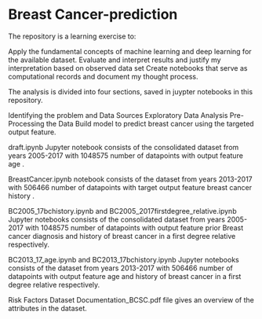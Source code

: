 #  Breast Cancer-prediction
The repository is a learning exercise to:

Apply the fundamental concepts of machine learning and deep learning for the available dataset.
Evaluate and interpret  results and justify my interpretation based on observed data set
Create notebooks that serve as computational records and document my thought process.

The analysis is divided into four sections, saved in juypter notebooks in this repository.

Identifying the problem and Data Sources
Exploratory Data Analysis
Pre-Processing the Data
Build model to predict breast cancer using the targeted output feature.

draft.ipynb Jupyter notebook consists of the consolidated dataset from years 2005-2017 with 1048575 number of datapoints with output feature age .


BreastCancer.ipynb notebook consists of the dataset from years 2013-2017 with 506466 number of datapoints with target output feature breast cancer history .


BC2005_17bchistory.ipynb and BC2005_2017firstdegree_relative.ipynb Jupyter notebooks consists of the consolidated dataset from years 2005-2017 with 1048575 number of datapoints with output feature prior Breast cancer diagnosis and history of breast cancer in a first degree relative respectively.


BC2013_17_age.ipynb and BC2013_17bchistory.ipynb Jupyter notebooks consists of the dataset from years 2013-2017 with 506466 number of datapoints with output feature age and history of breast cancer in a first degree relative respectively.

Risk Factors Dataset Documentation_BCSC.pdf file gives an overview of the attributes in the dataset.
